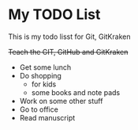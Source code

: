 # My TODO List
This is my todo lisst for Git, GitKraken

~~Teach the GIT, GitHub and GitKraken~~
- Get some lunch
- Do shopping
    - for kids
    - some books and note pads
- Work on some other stuff
- Go to office
- Read manuscript
